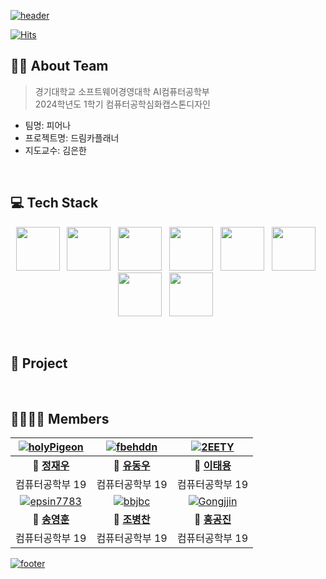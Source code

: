 [![header](https://capsule-render.vercel.app/api?type=waving&color=gradient&customColorList=4&animation=fadeIn&height=230&section=header&text=드림카%20플래너&desc=2024학년도%201학기%20컴퓨터공학심화캡스톤디자인&fontSize=40&fontAlign=50&fontAlignY=33&descSize=20&descAlign=50&descAlignY=55&fontColor=black)](https://github.com/2024-Advanced-Capstone-Design)


[![Hits](https://hits.seeyoufarm.com/api/count/incr/badge.svg?url=https%3A%2F%2Fgithub.com%2F2024-KDH-Capstone-Design%2Fhit-counter&count_bg=%2300C9FF&title_bg=%23555555&icon=github.svg&icon_color=%23E7E7E7&title=Hits&edge_flat=false)](https://github.com/2024-KDH-Capstone-Design)

## 💁🏻 About Team
> 경기대학교 소프트웨어경영대학 AI컴퓨터공학부  
> 2024학년도 1학기 컴퓨터공학심화캡스톤디자인
- 팀명: 피어나
- 프로젝트명: 드림카플래너
- 지도교수: 김은한

&nbsp;  

## 💻 Tech Stack
<p align="center">
    <img src="https://skillicons.dev/icons?i=js" width="70" /> &nbsp;
    <img src="https://skillicons.dev/icons?i=python" width="70" /> &nbsp;
    <img src="https://skillicons.dev/icons?i=java" width="70" /> &nbsp;
    <img src="https://skillicons.dev/icons?i=react" width="70" /> &nbsp;
    <img src="https://skillicons.dev/icons?i=tailwind" width="70" /> &nbsp;
    <img src="https://github.com/2024-Advanced-Capstone-Design/.github/assets/102457140/f3471d64-f1c6-42da-8326-09b4d65da192" width="70" /> &nbsp;
    <img src="https://github.com/2024-Advanced-Capstone-Design/.github/assets/102457140/b61a4e76-9ff7-4de0-a694-66503f6164a9" width="70" /> &nbsp;
    <img src="https://skillicons.dev/icons?i=mysql" width="70" /> &nbsp;   
</p>

&nbsp;

## 🚀 Project

&nbsp;  

## 👨‍👩‍👧‍👦 Members
|[![holyPigeon](https://avatars.githubusercontent.com/u/89138189?v=4)](https://github.com/holyPigeon)|[![fbehddn](https://avatars.githubusercontent.com/u/108855080?v=4)](http://github.com/fbehddn)|[![2EETY](https://avatars.githubusercontent.com/u/113500798?v=4)](http://github.com/2EETY)|
|:---:|:---:|:---:|
|**👑 [정재우](http://github.com/holyPigeon)**|**🐝 [유동우](http://github.com/fbehddn)**|**🐝 [이태용](http://github.com/2EETY)**|
|컴퓨터공학부 19|컴퓨터공학부 19|컴퓨터공학부 19|
|[![epsin7783](https://avatars.githubusercontent.com/u/62544043?v=4)](https://github.com/epsin7783)|[![bbjbc](https://avatars.githubusercontent.com/u/102457140?v=4)](http://github.com/bbjbc)|[![Gongjjin](https://avatars.githubusercontent.com/u/116998029?v=4)](http://github.com/Gongjjin)|
|**🐝 [송영훈](http://github.com/epsin7783)**|**🐝 [조병찬](http://github.com/bbjbc)**|**🐝 [홍공진](http://github.com/Gongjjin)**|
|컴퓨터공학부 19|컴퓨터공학부 19|컴퓨터공학부 19|

[![footer](https://capsule-render.vercel.app/api?type=waving&color=gradient&customColorList=4&animation=fadeIn&section=footer)](https://github.com/2024-Advanced-Capstone-Design) 

